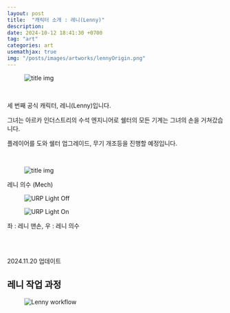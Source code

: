 ```yaml
---
layout: post
title:  "캐릭터 소개 : 레니(Lenny)"
description: 
date: 2024-10-12 18:41:30 +0700
tag: "art"
categories: art
usemathjax: true
img: "/posts/images/artworks/lennyOrigin.png"
---
```


<figure>
    <img class="title-image" src="{{site.image_location}}/artworks/lennyOrigin.png" alt="title img">
</figure>

<br>

세 번째 공식 캐릭터, 레니(Lenny)입니다.

그녀는 아르카 인더스트리의 수석 엔지니어로 쉘터의 모든 기계는 그녀의 손을 거쳐갔습니다.

플레이어를 도와 쉘터 업그레이드, 무기 개조등을 진행할 예정입니다.

<br>

<figure>
    <img class="title-image" src="{{site.image_location}}/artworks/lenny_mech_full.png" alt="title img">
</figure>

레니 의수 (Mech)

<div class="screenshot-list">
    <figure>
        <img class="screenshot" src="{{site.image_location}}/artworks/lenny_hand.png" alt="URP Light Off">
    </figure>
    <figure>
        <img class="screenshot" src="{{site.image_location}}/artworks/lenny_mech.png" alt="URP Light On">
    </figure>
</div>

좌 : 레니 맨손, 우 : 레니 의수

<br>
<br>


2024.11.20 업데이트

## 레니 작업 과정

<figure>
    <img class="title-image" src="{{ site.image_location }}/artworks/lenny_workflow.gif" alt="Lenny workflow">
</figure>